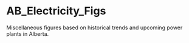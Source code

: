# AB_Electricity_Figs
Miscellaneous figures based on historical trends and upcoming power plants in Alberta. 
